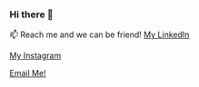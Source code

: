 ### Hi there 👋

📫 Reach me and we can be friend!
[My LinkedIn](https://www.linkedin.com/in/wisanggenipw/)

[My Instagram](https://www.instagram.com/icangwpw/)

[Email Me!](mailto:paramusesa.w@gmail.com?subject=Hello!&body=Can%20we%20be%20friend%3F)

<!--
**WisanggeniPW/WisanggeniPW** is a ✨ _special_ ✨ repository because its `README.md` (this file) appears on your GitHub profile.

Here are some ideas to get you started:

- 🔭 I’m currently working on ...
- 🌱 I’m currently learning ...
- 👯 I’m looking to collaborate on ...
- 🤔 I’m looking for help with ...
- 💬 Ask me about ...
- 📫 How to reach me: ...
- 😄 Pronouns: ...
- ⚡ Fun fact: ...
-->
